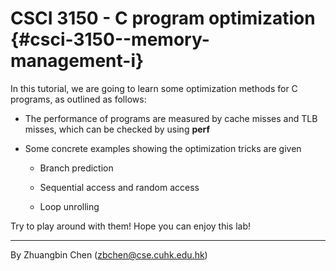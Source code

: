 # CSCI 3150 - C program optimization {#csci-3150--memory-management-i}

In this tutorial, we are going to learn some optimization methods for C programs, as outlined as follows:

* The performance of programs are measured by cache misses and TLB misses, which can be checked by using **perf**

* Some concrete examples showing the optimization tricks are given

  * Branch prediction

  * Sequential access and random access

  * Loop unrolling

Try to play around with them! Hope you can enjoy this lab!

---

By Zhuangbin Chen \(zbchen@cse.cuhk.edu.hk\)


